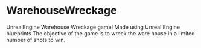 # WarehouseWreckage
 UnrealEngine Warehouse Wreckage game!
 Made using Unreal Engine blueprints
 The objective of the game is to wreck the ware house in a limited number of shots to win.
